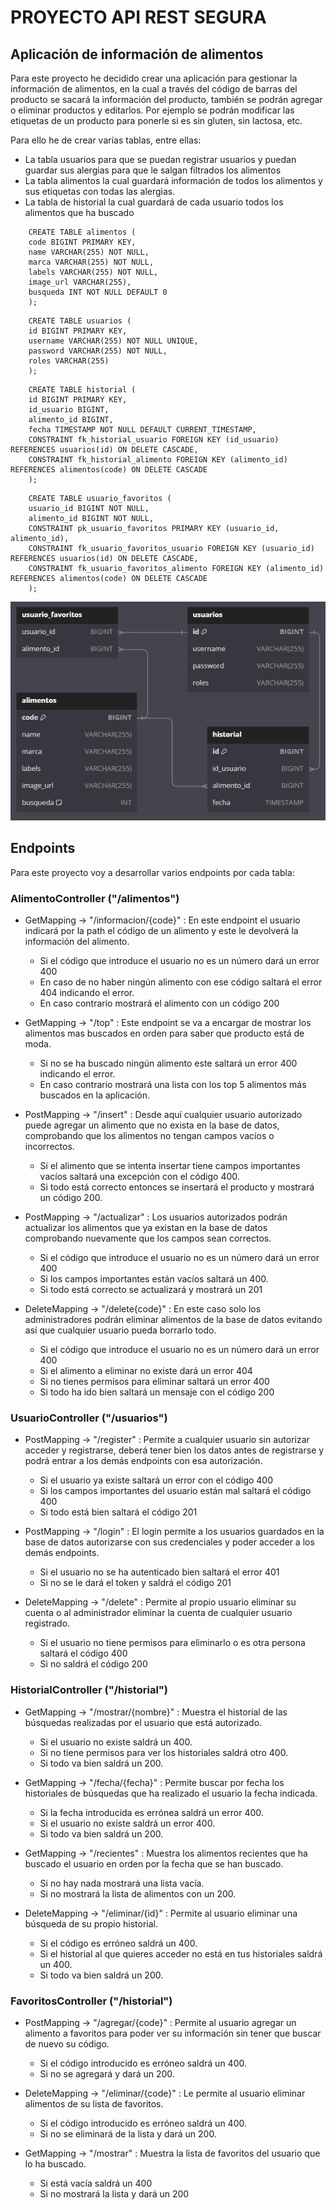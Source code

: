# PROYECTO API REST SEGURA
## Aplicación de información de alimentos

Para este proyecto he decidido crear una aplicación para gestionar la información de alimentos, en la cual a través del
código de barras del producto se sacará la información del producto, también se podrán agregar o eliminar productos y editarlos.
Por ejemplo se podrán modificar las etiquetas de un producto para ponerle si es sin gluten, sin lactosa, etc.



Para ello he de crear varias tablas, entre ellas:
- La tabla usuarios para que se puedan registrar usuarios y puedan guardar sus alergias para que le salgan filtrados los alimentos
- La tabla alimentos la cual guardará información de todos los alimentos y sus etiquetas con todas las alergias.
- La tabla de historial la cual guardará de cada usuario todos los alimentos que ha buscado


```roomsql
    CREATE TABLE alimentos (
    code BIGINT PRIMARY KEY,
    name VARCHAR(255) NOT NULL,
    marca VARCHAR(255) NOT NULL,
    labels VARCHAR(255) NOT NULL,
    image_url VARCHAR(255),
    busqueda INT NOT NULL DEFAULT 0
    );
```

```roomsql
    CREATE TABLE usuarios (
    id BIGINT PRIMARY KEY,
    username VARCHAR(255) NOT NULL UNIQUE,
    password VARCHAR(255) NOT NULL,
    roles VARCHAR(255)
    );
```

```roomsql
    CREATE TABLE historial (
    id BIGINT PRIMARY KEY,
    id_usuario BIGINT,
    alimento_id BIGINT,
    fecha TIMESTAMP NOT NULL DEFAULT CURRENT_TIMESTAMP,
    CONSTRAINT fk_historial_usuario FOREIGN KEY (id_usuario) REFERENCES usuarios(id) ON DELETE CASCADE,
    CONSTRAINT fk_historial_alimento FOREIGN KEY (alimento_id) REFERENCES alimentos(code) ON DELETE CASCADE
    );
```

```roomsql
    CREATE TABLE usuario_favoritos (
    usuario_id BIGINT NOT NULL,
    alimento_id BIGINT NOT NULL,
    CONSTRAINT pk_usuario_favoritos PRIMARY KEY (usuario_id, alimento_id),
    CONSTRAINT fk_usuario_favoritos_usuario FOREIGN KEY (usuario_id) REFERENCES usuarios(id) ON DELETE CASCADE,
    CONSTRAINT fk_usuario_favoritos_alimento FOREIGN KEY (alimento_id) REFERENCES alimentos(code) ON DELETE CASCADE
    );
```


![relacion.png](src%2Fmain%2Fresources%2Frelacion.png)

## Endpoints

Para este proyecto voy a desarrollar varios endpoints por cada tabla:
 
### AlimentoController ("/alimentos")

- GetMapping -> "/informacion/{code}" : En este endpoint el usuario indicará por la path el código de un alimento y este
le devolverá la información del alimento.
  - Si el código que introduce el usuario no es un número dará un error 400
  - En caso de no haber ningún alimento con ese código saltará el error 404 indicando el error.
  - En caso contrario mostrará el alimento con un código 200


- GetMapping -> "/top" : Este endpoint se va a encargar de mostrar los alimentos mas buscados en orden para saber que producto
está de moda.
    - Si no se ha buscado ningún alimento este saltará un error 400 indicando el error.
    - En caso contrario mostrará una lista con los top 5 alimentos más buscados en la aplicación.


- PostMapping -> "/insert" : Desde aquí cualquier usuario autorizado puede agregar un alimento que no exista en la base 
de datos, comprobando que los alimentos no tengan campos vacíos o incorrectos.
  - Si el alimento que se intenta insertar tiene campos importantes vacíos saltará una excepción con el código 400.
  - Si todo está correcto entonces se insertará el producto y mostrará un código 200.


- PostMapping -> "/actualizar" : Los usuarios autorizados podrán actualizar los alimentos que ya existan en la base de datos
comprobando nuevamente que los campos sean correctos.
  - Si el código que introduce el usuario no es un número dará un error 400
  - Si los campos importantes están vacíos saltará un 400.
  - Si todo está correcto se actualizará y mostrará un 201


- DeleteMapping -> "/delete{code}" : En este caso solo los administradores podrán eliminar alimentos de la base de datos
evitando así que cualquier usuario pueda borrarlo todo.
  - Si el código que introduce el usuario no es un número dará un error 400
  - Si el alimento a eliminar no existe dará un error 404 
  - Si no tienes permisos para eliminar saltará un error 400
  - Si todo ha ido bien saltará un mensaje con el código 200

### UsuarioController ("/usuarios")

- PostMapping -> "/register" : Permite a cualquier usuario sin autorizar acceder y registrarse, deberá tener bien los datos 
antes de registrarse y podrá entrar a los demás endpoints con esa autorización.
  - Si el usuario ya existe saltará un error con el código 400
  - Si los campos importantes del usuario están mal saltará el código 400
  - Si todo está bien saltará el código 201


- PostMapping -> "/login" : El login permite a los usuarios guardados en la base de datos autorizarse con sus credenciales
y poder acceder a los demás endpoints.
  - Si el usuario no se ha autenticado bien saltará el error 401
  - Si no se le dará el token y saldrá el código 201


- DeleteMapping -> "/delete" : Permite al propio usuario eliminar su cuenta o al administrador eliminar la cuenta de cualquier
usuario registrado.
  - Si el usuario no tiene permisos para eliminarlo o es otra persona saltará el código 400
  - Si no saldrá el código 200


### HistorialController ("/historial")

- GetMapping -> "/mostrar/{nombre}" : Muestra el historial de las búsquedas realizadas por el usuario que está autorizado.
  - Si el usuario no existe saldrá un 400.
  - Si no tiene permisos para ver los historiales saldrá otro 400.
  - Si todo va bien saldrá un 200.


- GetMapping -> "/fecha/{fecha}" : Permite buscar por fecha los historiales de búsquedas que ha realizado el usuario la 
fecha indicada.
  - Si la fecha introducida es errónea saldrá un error 400.
  - Si el usuario no existe saldrá un error 400.
  - Si todo va bien saldrá un 200.


- GetMapping -> "/recientes" : Muestra los alimentos recientes que ha buscado el usuario en orden por la fecha que se han buscado.
  - Si no hay nada mostrará una lista vacía.
  - Si no mostrará la lista de alimentos con un 200.


- DeleteMapping -> "/eliminar/{id}" : Permite al usuario eliminar una búsqueda de su propio historial.
  - Si el código es erróneo saldrá un 400.
  - Si el historial al que quieres acceder no está en tus historiales saldrá un 400.
  - Si todo va bien saldrá un 200.


### FavoritosController ("/historial")

- PostMapping -> "/agregar/{code}" : Permite al usuario agregar un alimento a favoritos para poder ver su información sin
tener que buscar de nuevo su código.
  - Si el código introducido es erróneo saldrá un 400.
  - Si no se agregará y dará un 200.


- DeleteMapping -> "/eliminar/{code}" : Le permite al usuario eliminar alimentos de su lista de favoritos.
  - Si el código introducido es erróneo saldrá un 400.
  - Si no se eliminará de la lista y dará un 200.


- GetMapping -> "/mostrar" : Muestra la lista de favoritos del usuario que lo ha buscado.
  - Si está vacía saldrá un 400
  - Si no mostrará la lista y dará un 200